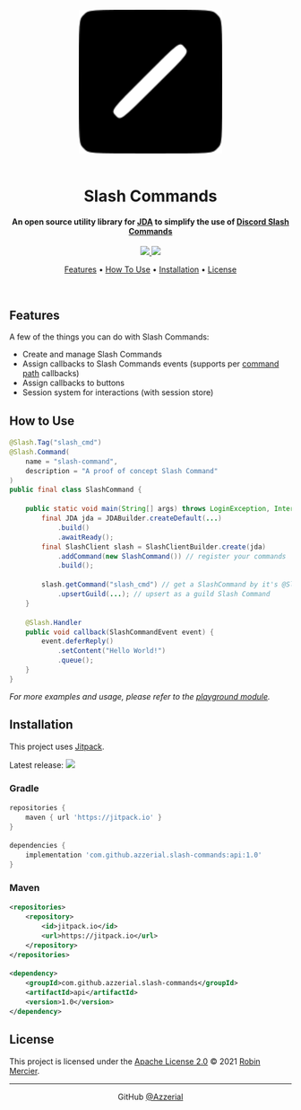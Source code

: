 <div align="center">
  <br>
  <img src="assets/icon.svg" alt="Slash Command icon" width="256">
  <br>
  <br>
  <h1>Slash Commands</h1>
  <h4>An open source utility library for <a href="https://github.com/DV8FromTheWorld/JDA" target="_blank">JDA</a> to simplify the use of <a href="https://discord.com/developers/docs/interactions/slash-commands" target="_blank">Discord Slash Commands</a></h4>
</div>

<p align="center">
  <a href="https://jitpack.io/#azzerial/slash-commands">
    <img src="https://img.shields.io/jitpack/v/github/azzerial/slash-commands?color=green&label=JitPack">
  </a>
  <a href="https://github.com/Azzerial/slash-commands/blob/master/LICENSE">
    <img src="https://img.shields.io/github/license/azzerial/slash-commands?color=lightgray&label=License&logo=apache">
  </a>
</p>

<p align="center">
  <a href="#features">Features</a> •
  <a href="#how-to-use">How To Use</a> •
  <a href="#installation">Installation</a> •
  <a href="#license">License</a>
</p>


<br>

## Features

A few of the things you can do with Slash Commands:

* Create and manage Slash Commands
* Assign callbacks to Slash Commands events (supports per [command path](https://ci.dv8tion.net/job/JDA/javadoc/net/dv8tion/jda/api/interactions/commands/CommandInteraction.html#getCommandPath()) callbacks)
* Assign callbacks to buttons
* Session system for interactions (with session store)

## How to Use

```java
@Slash.Tag("slash_cmd")
@Slash.Command(
    name = "slash-command",
    description = "A proof of concept Slash Command"
)
public final class SlashCommand {

    public static void main(String[] args) throws LoginException, InterruptedException {
        final JDA jda = JDABuilder.createDefault(...)
            .build()
            .awaitReady();
        final SlashClient slash = SlashClientBuilder.create(jda)
            .addCommand(new SlashCommand()) // register your commands
            .build();

        slash.getCommand("slash_cmd") // get a SlashCommand by it's @Slash.Tag
            .upsertGuild(...); // upsert as a guild Slash Command
    }

    @Slash.Handler
    public void callback(SlashCommandEvent event) {
        event.deferReply()
            .setContent("Hello World!")
            .queue();
    }
}
```

*For more examples and usage, please refer to the [playground module](playground/).*

## Installation 

This project uses [Jitpack](https://jitpack.io/#azzerial/slash-commands).

Latest release: [![](https://jitpack.io/v/azzerial/slash-commands.svg)](https://jitpack.io/#azzerial/slash-commands)

### Gradle

```groovy
repositories {
    maven { url 'https://jitpack.io' }
}

dependencies {
    implementation 'com.github.azzerial.slash-commands:api:1.0'
}
```

### Maven

```xml
<repositories>
    <repository>
        <id>jitpack.io</id>
        <url>https://jitpack.io</url>
    </repository>
</repositories>

<dependency>
    <groupId>com.github.azzerial.slash-commands</groupId>
    <artifactId>api</artifactId>
    <version>1.0</version>
</dependency>
```

## License

This project is licensed under the [Apache License 2.0](LICENSE) © 2021 [Robin Mercier](https://github.com/azzerial/).

---

<p align="center">
  GitHub <a href="https://github.com/azzerial">@Azzerial</a>
</p>